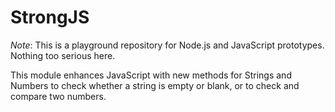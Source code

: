 # StrongJS

*Note*: This is a playground repository for Node.js and JavaScript prototypes. Nothing too serious here.

This module enhances JavaScript with new methods for Strings and Numbers to check whether a string is empty or blank, or to check and compare two numbers.
